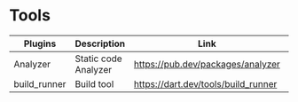 # Tools

| Plugins | Description | Link | Comments |
| --- | --- | --- | --- |
| Analyzer | Static code Analyzer | https://pub.dev/packages/analyzer |
| build_runner | Build tool | https://dart.dev/tools/build_runner |
